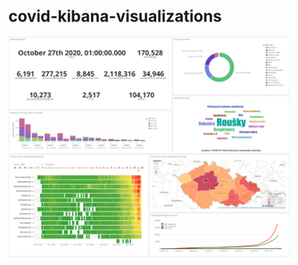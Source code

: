 # covid-kibana-visualizations
![dashboard](https://github.com/anton-bushuiev/covid-kibana-visualizations/blob/main/dashboard.png)
